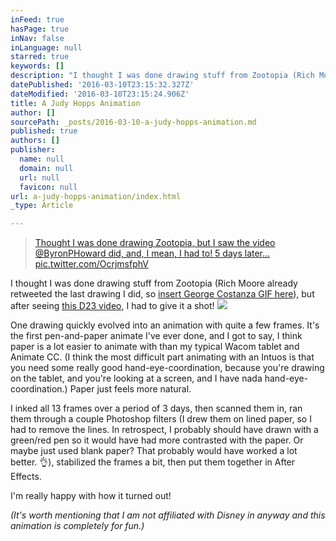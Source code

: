 ```yaml
---
inFeed: true
hasPage: true
inNav: false
inLanguage: null
starred: true
keywords: []
description: "I thought I was done drawing stuff from Zootopia (Rich Moore already retweeted the last drawing I did, so\_insert George Costanza GIF here), but after seeing this D23 video, I had to give it a shot!"
datePublished: '2016-03-10T23:15:32.327Z'
dateModified: '2016-03-10T23:15:24.906Z'
title: A Judy Hopps Animation
author: []
sourcePath: _posts/2016-03-10-a-judy-hopps-animation.md
published: true
authors: []
publisher:
  name: null
  domain: null
  url: null
  favicon: null
url: a-judy-hopps-animation/index.html
_type: Article

---
```

> [Thought I was done drawing Zootopia, but I saw the video @ByronPHoward did, and, I mean, I had to! 5 days later... pic.twitter.com/OcrjmsfphV][0]

I thought I was done drawing stuff from Zootopia (Rich Moore already retweeted the last drawing I did, so [insert George Costanza GIF here][1]), but after seeing [this D23 video][2], I had to give it a shot!
![](https://s3-us-west-2.amazonaws.com/the-grid-img/p/ecf5e746a64db310c1fd4ee1ca7ad89dcd99d111.gif)

One drawing quickly evolved into an animation with quite a few frames. It's the first pen-and-paper animate I've ever done, and I got to say, I think paper is a lot easier to animate with than my typical Wacom tablet and Animate CC. (I think the most difficult part animating with an Intuos is that you need some really good hand-eye-coordination, because you're drawing on the tablet, and you're looking at a screen, and I have nada hand-eye-coordination.) Paper just feels more natural.

I inked all 13 frames over a period of  3 days, then scanned them in, ran them through a couple Photoshop filters (I drew them on lined paper, so I had to remove the lines. In retrospect, I probably should have drawn with a green/red pen so it would have had more contrasted with the paper. Or maybe just used blank paper? That probably would have worked a lot better. 👌), stabilized the frames a bit, then put them together in After Effects.

I'm really happy with how it turned out!

_(It's worth mentioning that I am not affiliated with Disney in anyway and this animation is completely for fun.)_

[0]: pic.twitter.com/OcrjmsfphV
[1]: https://youtu.be/8YaaZZN9VYs?t=20s
[2]: https://www.youtube.com/watch?v=cVBwvtK1ZFI